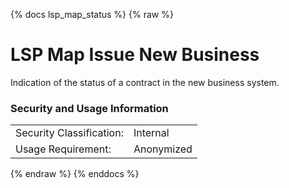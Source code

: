 {% docs lsp_map_status %}
{% raw %}

# LSP Map Issue New Business

Indication of the status of a contract in the new business system.

### Security and Usage Information
|    |    |
|---|---|
|Security Classification:|Internal|
|Usage Requirement:|Anonymized|

{% endraw %}
{% enddocs %}